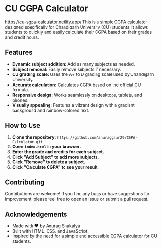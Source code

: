 # CU CGPA Calculator
https://cu-sgpa-calculator.netlify.app/
This is a simple CGPA calculator designed specifically for Chandigarh University (CU) students. It allows students to quickly and easily calculate their CGPA based on their grades and credit hours.

## Features

* **Dynamic subject addition:** Add as many subjects as needed.
* **Subject removal:** Easily remove subjects if necessary.
* **CU grading scale:** Uses the A+ to D grading scale used by Chandigarh University.
* **Accurate calculation:** Calculates CGPA based on the official CU formula.
* **Responsive design:** Works seamlessly on desktops, tablets, and phones.
* **Visually appealing:** Features a vibrant design with a gradient background and rainbow-colored text.

## How to Use

1. **Clone the repository:** `https://github.com/anuraggaur29/CGPA-Calculator.git`
2. **Open `index.html` in your browser.**
3. **Enter the grade and credits for each subject.**
4. **Click "Add Subject" to add more subjects.**
5. **Click "Remove" to delete a subject.**
6. **Click "Calculate CGPA" to see your result.**

## Contributing

Contributions are welcome! If you find any bugs or have suggestions for improvement, please feel free to open an issue or submit a pull request.

## Acknowledgements

* Made with ❤️ by Anurag Shakalya
* Built with HTML, CSS, and JavaScript.
* Inspired by the need for a simple and accessible CGPA calculator for CU students.
